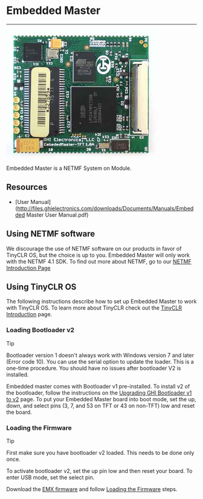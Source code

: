 # Embedded Master
---
![Embedded Master](images/embedded-master.jpg)

Embedded Master is a NETMF System on Module. 

## Resources
* [User Manual](http://files.ghielectronics.com/downloads/Documents/Manuals/Embedded Master User Manual.pdf)

## Using NETMF software
We discourage the use of NETMF software on our products in favor of TinyCLR OS, but the choice is up to you. Embedded Master will only work with the NETMF 4.1 SDK. To find out more about NETMF, go to our [NETMF Introduction Page](../../software/netmf/intro.md)

## Using TinyCLR OS
The following instructions describe how to set up Embedded Master to work with TinyCLR OS. To learn more about TinyCLR check out the [TinyCLR Introduction](../../software/tinyclr/intro.md) page.

### Loading Bootloader v2
> [!Tip]
> Bootloader version 1 doesn't always work with Windows version 7 and later (Error code 10). You can use the serial option to update the loader.
> This is a one-time procedure. You should have no issues after bootloader V2 is installed.

Embedded master comes with Bootloader v1 pre-installed. To install v2 of the bootloader, follow the instructions on the [Upgrading GHI Bootloader v1 to v2](../../software/tinyclr/loaders/upgrading-v1-to-v2.md) page. To put your Embedded Master board into boot mode, set the up, down, and select pins (3, 7, and 53 on TFT or 43 on non-TFT) low and reset the board.

### Loading the Firmware

> [!Tip]
> First make sure you have bootloader v2 loaded. This needs to be done only once.

To activate bootloader v2, set the up pin low and then reset your board. To enter USB mode, set the select pin.

Download the [EMX firmware](../../software/tinyclr/downloads.md#emx) and follow [Loading the Firmware](../../software/tinyclr/loaders/ghi-bootloader.md#loading-the-firmware) steps.
